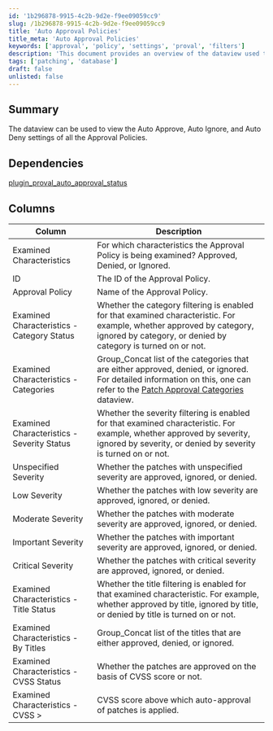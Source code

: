 ```yaml
---
id: '1b296878-9915-4c2b-9d2e-f9ee09059cc9'
slug: /1b296878-9915-4c2b-9d2e-f9ee09059cc9
title: 'Auto Approval Policies'
title_meta: 'Auto Approval Policies'
keywords: ['approval', 'policy', 'settings', 'proval', 'filters']
description: 'This document provides an overview of the dataview used to examine the Auto Approve, Auto Ignore, and Auto Deny settings of Approval Policies, detailing the various characteristics and statuses related to patch approvals.'
tags: ['patching', 'database']
draft: false
unlisted: false
---
```


## Summary

The dataview can be used to view the Auto Approve, Auto Ignore, and Auto Deny settings of all the Approval Policies.

## Dependencies

[plugin_proval_auto_approval_status](/docs/ae8ce64f-816a-4e84-8052-f8e131dde389)

## Columns

| Column                                         | Description                                                                                                                                                              |
|------------------------------------------------|--------------------------------------------------------------------------------------------------------------------------------------------------------------------------|
| Examined Characteristics                       | For which characteristics the Approval Policy is being examined? Approved, Denied, or Ignored.                                                                         |
| ID                                             | The ID of the Approval Policy.                                                                                                                                         |
| Approval Policy                                | Name of the Approval Policy.                                                                                                                                           |
| Examined Characteristics - Category Status      | Whether the category filtering is enabled for that examined characteristic. For example, whether approved by category, ignored by category, or denied by category is turned on or not. |
| Examined Characteristics - Categories           | Group_Concat list of the categories that are either approved, denied, or ignored. For detailed information on this, one can refer to the [Patch Approval Categories](/docs/43b35510-f264-429f-a06e-e0ea7822cfc1) dataview. |
| Examined Characteristics - Severity Status      | Whether the severity filtering is enabled for that examined characteristic. For example, whether approved by severity, ignored by severity, or denied by severity is turned on or not. |
| Unspecified Severity                           | Whether the patches with unspecified severity are approved, ignored, or denied.                                                                                        |
| Low Severity                                   | Whether the patches with low severity are approved, ignored, or denied.                                                                                               |
| Moderate Severity                              | Whether the patches with moderate severity are approved, ignored, or denied.                                                                                          |
| Important Severity                             | Whether the patches with important severity are approved, ignored, or denied.                                                                                         |
| Critical Severity                              | Whether the patches with critical severity are approved, ignored, or denied.                                                                                          |
| Examined Characteristics - Title Status        | Whether the title filtering is enabled for that examined characteristic. For example, whether approved by title, ignored by title, or denied by title is turned on or not. |
| Examined Characteristics - By Titles           | Group_Concat list of the titles that are either approved, denied, or ignored.                                                                                         |
| Examined Characteristics - CVSS Status         | Whether the patches are approved on the basis of CVSS score or not.                                                                                                   |
| Examined Characteristics - CVSS >              | CVSS score above which auto-approval of patches is applied.                                                                                                          |
